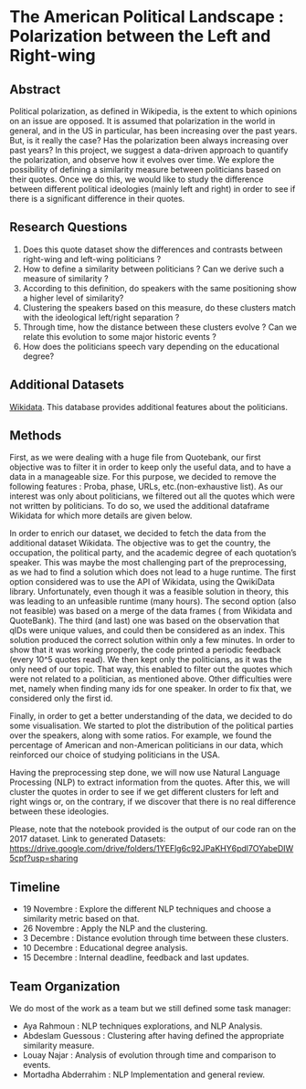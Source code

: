 # The American Political Landscape : Polarization between the Left and Right-wing

## Abstract
Political polarization, as defined in Wikipedia, is the extent to which opinions on an issue are opposed. It is assumed that polarization in the world in general, and in the US in particular, has been increasing over the past years. But, is it really the case? Has the polarization been always increasing over past years? In this project, we suggest a data-driven approach to quantify the polarization, and observe how it evolves over time. We explore the possibility of defining a similarity measure between politicians based on their quotes. Once we do this, we would like to study the difference between different political ideologies (mainly left and right) in order to see if there is a significant difference in their quotes.

## Research Questions
1. Does this quote dataset show the differences and contrasts between right-wing and left-wing politicians ?
2. How to define a similarity between politicians ? Can we derive such a measure of similarity ?
3. According to this definition, do speakers with the same positioning show a higher level of similarity? 
4. Clustering the speakers based on this measure, do these clusters match with the ideological left/right separation ? 
5. Through time, how the distance between these clusters evolve ? Can we relate this evolution to some major historic events ?
6. How does the politicians speech vary depending on the educational degree?

## Additional Datasets

[Wikidata](https://www.wikidata.org/wiki/Wikidata:Main_Page). This database provides additional features about the politicians.

## Methods


First, as we were dealing with a huge file from Quotebank, our first objective was to filter it in order to keep only the useful data, and to have a data in a manageable size. For this purpose, we decided to remove the following features : Proba, phase, URLs, etc.(non-exhaustive list). As our interest was only about politicians, we filtered out all the quotes which were not written by politicians. To do so, we used the additional dataframe Wikidata for which more details are given below. 


In order to enrich our dataset, we decided to fetch the data from the additional dataset Wikidata. The objective was to get the country, the occupation, the political party, and the academic degree of each quotation’s speaker. This was maybe the most challenging part of the preprocessing, as we had to find a solution which does not lead to a huge runtime. The first option considered was to use the API of Wikidata, using the QwikiData library. Unfortunately, even though it was a feasible solution in theory, this was leading to an unfeasible runtime (many hours). The second option (also not feasible) was based on a merge of the data frames ( from Wikidata and QuoteBank).  The third (and last) one was based on the observation that qIDs were unique values, and could then be considered as an index. This solution produced the correct solution within only a few minutes. In order to show that it was working properly, the code printed a periodic feedback (every 10^5 quotes read). We then kept only the politicians, as it was the only need of our topic. That way, this enabled to filter out the quotes which were not related to a politician, as mentioned above. Other difficulties were met, namely when finding many ids for one speaker. In order to fix that, we considered only the first id. 
  

Finally, in order to get a better understanding of the data, we decided to do some visualisation. We started to plot the distribution of the political parties over the speakers, along with some ratios. For example, we found the percentage of American and non-American politicians in our data, which reinforced our choice of studying politicians in the USA.

Having the preprocessing step done, we will now use Natural Language Processing (NLP) to extract information from the quotes. After this, we will cluster the quotes in order to see if we get different clusters for left and right wings or, on the contrary, if we discover that there is no real difference between these ideologies.

Please, note that the notebook provided is the output of our code ran on the 2017 dataset. 
Link to generated Datasets: https://drive.google.com/drive/folders/1YEFlg6c92JPaKHY6pdl7OYabeDIW5cpf?usp=sharing

## Timeline 
* 19 Novembre : Explore the different NLP techniques and choose a similarity metric based on that.
* 26 Novembre : Apply the NLP and the clustering.
* 3 Decembre : Distance evolution through time between these clusters.
* 10 Decembre  : Educational degree analysis.
* 15 Decembre : Internal deadline, feedback and last updates.

## Team Organization 

We do most of the work as a team but we still defined some task manager: 
* Aya Rahmoun :  NLP techniques explorations, and NLP Analysis.
* Abdeslam Guessous : Clustering after having defined the appropriate similarity measure. 
* Louay Najar : Analysis of evolution through time and comparison to events.
* Mortadha Abderrahim : NLP Implementation and general review.
